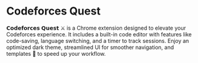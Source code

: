# Codeforces Quest

𝗖𝗼𝗱𝗲𝗳𝗼𝗿𝗰𝗲𝘀 𝗤𝘂𝗲𝘀𝘁 ⚔️ is a Chrome extension designed to elevate your Codeforces experience. It includes a built-in code editor with features like code-saving, language switching, and a timer to track sessions. Enjoy an optimized dark theme, streamlined UI for smoother navigation, and templates 🧩 to speed up your workflow.